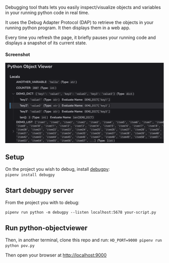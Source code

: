 Debugging tool thats lets you easily inspect/visualize objects and variables in your running python code in real time.  

It uses the Debug Adapter Protocol (DAP) to retrieve the objects in your running python program. It then displays them in a web app.  

Every time you refresh the page, it briefly pauses your running code and displays a snapshot of its current state.  


#### Screenshot
![Screenshot](screenshot.png)


## Setup
On the project you wish to debug, install [debugpy](https://github.com/microsoft/debugpy):  
`pipenv install debugpy`



## Start debugpy server
From the project you with to debug:
```
pipenv run python -m debugpy --listen localhost:5678 your-script.py
```

## Run python-objectviewer
Then, in another terminal, clone this repo and run:
`HD_PORT=9000 pipenv run python pov.py`

Then open your browser at [http://localhost:9000](http://localhost:9000)